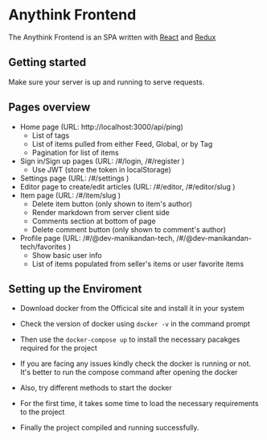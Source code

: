 # Anythink Frontend

The Anythink Frontend is an SPA written with [React](https://reactjs.org/) and [Redux](https://redux.js.org/)

## Getting started

Make sure your server is up and running to serve requests.

## Pages overview

- Home page (URL: http://localhost:3000/api/ping)
  - List of tags
  - List of items pulled from either Feed, Global, or by Tag
  - Pagination for list of items
- Sign in/Sign up pages (URL: /#/login, /#/register )
  - Use JWT (store the token in localStorage)
- Settings page (URL: /#/settings )
- Editor page to create/edit articles (URL: /#/editor, /#/editor/slug )
- Item page (URL: /#/item/slug )
  - Delete item button (only shown to item's author)
  - Render markdown from server client side
  - Comments section at bottom of page
  - Delete comment button (only shown to comment's author)
- Profile page (URL: /#/@dev-manikandan-tech, /#/@dev-manikandan-tech/favorites )
  - Show basic user info
  - List of items populated from seller's items or user favorite items
## Setting up the Enviroment

  - Download docker from the Officical site and install it in your system

  - Check the version of docker using `docker -v` in the command prompt
  
  - Then use the `docker-compose up` to install the necessary pacakges required for the project
  
  - If you are facing any issues kindly check the docker is running or not. It's better to run the compose command after opening the docker
  
  - Also, try different methods to start the docker
  
  - For the first time, it takes some time to load the necessary requirements to the project
  
  - Finally the project compiled and running successfully.
